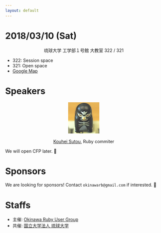 ```yaml
---
layout: default
---
```


# 2018/03/10 (Sat)

<div class="header-3" style="text-align: center;">琉球大学 工学部１号館 大教室 322 / 321</div>

- 322: Session space
- 321: Open space
- [Google Map](https://maps.google.co.jp/maps/ms?ie=UTF8&brcurrent=3,0x34e56d1df2e32fe5:0xb46dc2f85de43f4b,1&oe=UTF8&msa=0&msid=105655023061209926360.0004954ae235a0ff9b428)

# Speakers

<div style="text-align: center">
<img width="100" src="/img/speakers/kou.jpeg" alt="Kouhei Sutou icon" />
<p><a href="https://github.com/kou">Kouhei Sutou</a>, Ruby commiter</p>
</div>

We will open CFP later. 📮

# Sponsors

We are looking for sponsors! Contact `okinawarb@gmail.com` if interested. 📩


# Staffs

- 主催: [Okinawa Ruby User Group](http://ruby.okinawa/)
- 共催: [国立大学法人 琉球大学](http://www.u-ryukyu.ac.jp/)
